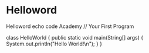 # Helloword
Helloword echo code Academy
// Your First Program

class HelloWorld {
    public static void main(String[] args) {
        System.out.println("Hello World!\n"); 
    }
}
